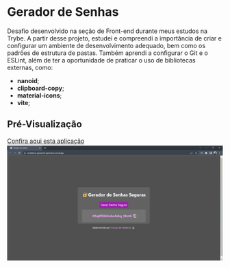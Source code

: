 # Gerador de Senhas 

Desafio desenvolvido na seção de Front-end durante meus estudos na Trybe. A partir desse projeto, estudei e compreendi a importância de criar e configurar um ambiente de desenvolvimento adequado, bem como os padrões de estrutura de pastas. Também aprendi a configurar o Git e o ESLint, além de ter a oportunidade de praticar o uso de bibliotecas externas, como:
- **nanoid**;
- **clipboard-copy**;
- **material-icons**;
- **vite**;

## Pré-Visualização
[Confira aqui esta aplicação](https://vmedeiros-password-generator.vercel.app/)
![Demonstração da aplicação](/demo.png)

